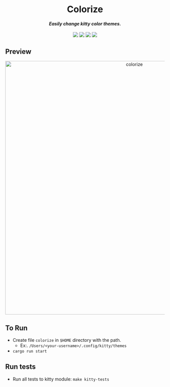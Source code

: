 <h1 align="center">Colorize</h1>

<h4 align="center"><i>Easily change kitty color themes.</i></h4>

<div align="center">
    <a href="https://github.com/jdssl/colorize/stars"><img src="https://img.shields.io/github/stars/jdssl/colorize?color=e57474&labelColor=1e2528&style=for-the-badge"></a>
    <a href="https://github.com/jdssl/colorize/issues"><img src="https://img.shields.io/github/issues/jdssl/colorize?color=67b0e8&labelColor=1e2528&style=for-the-badge"></a>
    <a href="https://github.com/jdssl/colorize/blob/main/LICENSE"><img src="https://img.shields.io/static/v1?label=license&message=GPL-3.0&color=8ccf7e&labelColor=1e2528&style=for-the-badge"></a>
    <a href="https://github.com/jdssl/colorize/network/members"><img src="https://img.shields.io/github/forks/jdssl/colorize?color=e5c76b&labelColor=1e2528&style=for-the-badge"></a>
</div>

## Preview

<div align="center">
  <a href="https://www.youtube.com/watch?v=arpYqtNcQwc" target="_blank">
    <img title="colorize" alt="colorize" src="/images/colorize.gif" width="800">
  </a>
</div>


## To Run

- Create file `colorize` in `$HOME` directory with the path.
    - Ex:. `/Users/<your-username>/.config/kitty/themes`
- `cargo run start`

## Run tests

- Run all tests to kitty module: `make kitty-tests`

